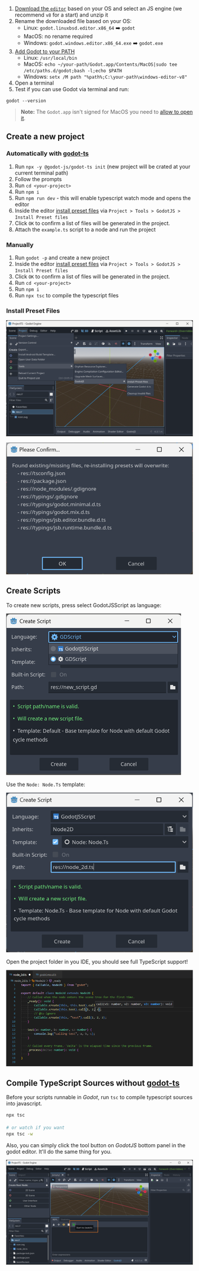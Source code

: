 1. [Download the `editor`](https://github.com/godotjs/GodotJS/releases) based on your OS and select an JS engine (we recommend `v8` for a start) and unzip it
2. Rename the downloaded file based on your OS:
   - Linux: `godot.linuxbsd.editor.x86_64` ➡️ `godot`
   - MacOS: no rename required
   - Windows: `godot.windows.editor.x86_64.exe` ➡️ `godot.exe`
3. [Add Godot to your PATH](https://docs.godotengine.org/en/stable/tutorials/editor/command_line_tutorial.html#path)
   - Linux: `/usr/local/bin`
   - MacOS: `echo ~/your-path/Godot.app/Contents/MacOS|sudo tee /etc/paths.d/godot;bash -l;echo $PATH`
   - Windows: `setx /M path "%path%;C:\your-path\windows-editor-v8"`
4. Open a terminal
5. Test if you can use Godot via terminal and run:

```shell
godot --version
```

> **Note:** The `Godot.app` isn't signed for MacOS you need to [allow to open it](https://support.apple.com/en-us/102445#:~:text=If%20you%20want%20to%20open%20an%20app%20that%20hasn%E2%80%99t%20been%20notarized%20or%20is%20from%20an%20unidentified%20developer).

## Create a new project

### Automatically with [godot-ts](https://github.com/godotjs/godot-ts)

1. Run `npx -y @godot-js/godot-ts init` (new project will be crated at your current terminal path)
2. Follow the prompts
3. Run `cd <your-project>`
4. Run `npm i`
5. Run `npm run dev` - this will enable typescript watch mode and opens the editor
6. Inside the editor [install preset files](#install-preset-files) via `Project > Tools > GodotJS > Install Preset files`
7. Click `OK` to confirm a list of files will be generated in the project.
8. Attach the `example.ts` script to a node and run the project

### Manually

1. Run `godot -p` and create a new project
2. Inside the editor [install preset files](#install-preset-files) via `Project > Tools > GodotJS > Install Preset files`
3. Click `OK` to confirm a list of files will be generated in the project.
4. Run `cd <your-project>`
5. Run `npm i`
6. Run `npx tsc` to compile the typescript files

### Install Preset Files

![Install Presets](images/tsproj_install_presets.png)

![Prompt](images/tsproj_install_presets_prompt.png)

## Create Scripts

To create new scripts, press select GodotJSScript as language:

![Select Language](images/tsproj_select_godotjs.png)

Use the `Node: Node.Ts` template:

![Create a Script](images/tsproj_create_script.png)

Open the project folder in you IDE, you should see full TypeScript support!

![Type Hint](images/tsproj_type_hint.png)

## Compile TypeScript Sources without [godot-ts](https://github.com/godotjs/godot-ts)

Before your scripts runnable in _Godot_, run `tsc` to compile typescript sources into javascript.

```sh
npx tsc

# or watch if you want
npx tsc -w
```

Also, you can simply click the tool button on _GodotJS_ bottom panel in the godot editor. It'll do the same thing for you.

![TSC Watch](images/tsproj_tsc_watch.png)
